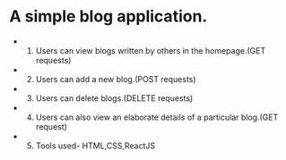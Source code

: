 # A simple blog application.

- 1. Users can view blogs written by others in the homepage.(GET requests)
- 2. Users can add a new blog.(POST requests)
- 3. Users can delete blogs.(DELETE requests)
- 4. Users can also view an elaborate details of a particular blog.(GET request)
- 5. Tools used- HTML,CSS,ReactJS
